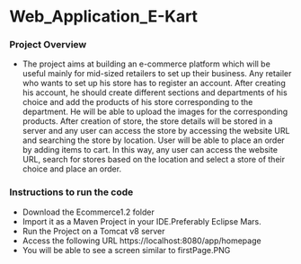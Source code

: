 # Web_Application_E-Kart
### Project Overview
- The project aims at building an e-commerce platform which will be useful mainly for mid-sized retailers to set up their business. Any retailer who wants to set up his store has to register an account. After creating his account, he should create different sections and departments of his choice and add the products of his store corresponding to the department. He will be able to upload the images for the corresponding products. After creation of store, the store details will be stored in a server and any user can access the store by accessing the website URL   and searching the store by location. User will be able to place an order by adding items to cart.
In this way, any user can access the website URL, search for stores based on the location and select a store of their choice and place an order.
### Instructions to run the code
- Download the Ecommerce1.2 folder 
- Import it as a Maven Project in your IDE.Preferably Eclipse Mars.
- Run the Project on a Tomcat v8 server
- Access the following URL https://localhost:8080/app/homepage
- You will be able to see a screen similar to firstPage.PNG
